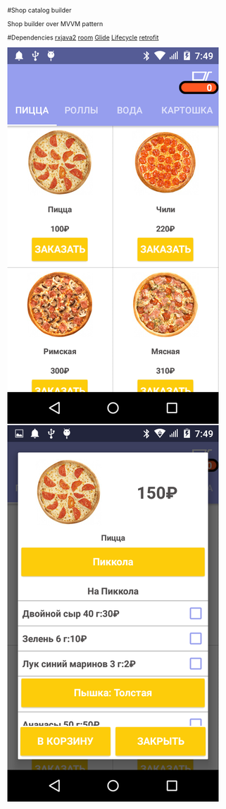 #Shop catalog builder
  
Shop builder over MVVM pattern

#Dependencies 
[rxjava2](https://github.com/ReactiveX/RxJava)
[room](https://developer.android.com/training/data-storage/room)
[Glide](https://github.com/bumptech/glide)
[Lifecycle](https://developer.android.com/jetpack/androidx/releases/lifecycle)
[retrofit](https://square.github.io/retrofit/)

![catalog screen](https://github.com/Logsod/Foodshop/blob/master/images/Screenshot_2021-04-22-07-49-05.png)
![catalog screen2](https://github.com/Logsod/Foodshop/blob/master/images/Screenshot_2021-04-22-07-49-14.png)
